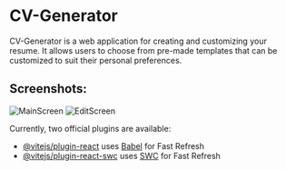# CV-Generator

CV-Generator is a web application for creating and customizing your resume. It allows users to choose from pre-made templates that can be customized to suit their personal preferences.

## Screenshots:

![MainScreen](https://i.imgur.com/NB4NiXQ.png?raw=true)
![EditScreen](https://i.imgur.com/VrIjnmq.png?raw=true)

Currently, two official plugins are available:

-   [@vitejs/plugin-react](https://github.com/vitejs/vite-plugin-react/blob/main/packages/plugin-react/README.md) uses [Babel](https://babeljs.io/) for Fast Refresh
-   [@vitejs/plugin-react-swc](https://github.com/vitejs/vite-plugin-react-swc) uses [SWC](https://swc.rs/) for Fast Refresh
